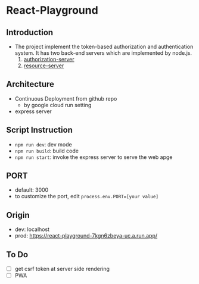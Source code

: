 # React-Playground

## Introduction
* The project implement the token-based authorization and authentication system. It has two back-end servers which are implemented by node.js.
    1. [authorization-server](https://github.com/han3zeng/authorization-server)
    2. [resource-server](https://github.com/han3zeng/resource-server)

## Architecture
* Continuous Deployment from github repo
    * by google cloud run setting
* express server

## Script Instruction
* `npm run dev`: dev mode
* `npm run build`: build code
* `npm run start`: invoke the express server to serve the web apge


## PORT
* default: 3000
* to customize the port, edit `process.env.PORT=[your value]`

## Origin
* dev: localhost
* prod: https://react-playground-7kgn6zbeya-uc.a.run.app/


## To Do
* [ ] get csrf token at server side rendering
* [ ] PWA
